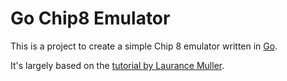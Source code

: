 # Go Chip8 Emulator

This is a project to create a simple Chip 8 emulator written in [Go](https://golang.org/).

It's largely based on the [tutorial by Laurance Muller](http://www.multigesture.net/articles/how-to-write-an-emulator-chip-8-interpreter/).
